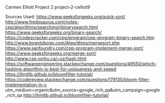 Carmen Elliott
Project 2
project-2-celliot9


Sources Used:
https://www.geeksforgeeks.org/quick-sort/
http://www.fredosaurus.com/notes-cpp/algorithms/searching/rbinarysearch.html
https://www.geeksforgeeks.org/binary-search/
https://codescracker.com/cpp/program/cpp-program-binary-search.htm
http://www.bogotobogo.com/Algorithms/mergesort.php
https://www.sanfoundry.com/cpp-program-implement-merge-sort/
https://www.geeksforgeeks.org/merge-sort/
http://www.cse.yorku.ca/~oz/hash.html
https://softwareengineering.stackexchange.com/questions/49550/which-hashing-algorithm-is-best-for-uniqueness-and-speed
https://llimllib.github.io/bloomfilter-tutorial/
https://codereview.stackexchange.com/questions/179135/bloom-filter-implementation-in-c utm_medium=organic&utm_source=google_rich_qa&utm_campaign=google_rich_qa
http://llimllib.github.io/bloomfilter-tutorial/

